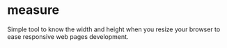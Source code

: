 # measure
Simple tool to know the width and height when you resize your browser to ease responsive web pages development.
